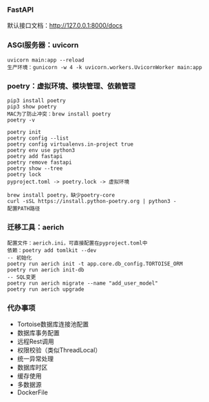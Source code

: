 ### FastAPI
默认接口文档：http://127.0.0.1:8000/docs

### ASGI服务器：uvicorn
```
uvicorn main:app --reload
生产环境：gunicorn -w 4 -k uvicorn.workers.UvicornWorker main:app
```

### poetry：虚拟环境、模块管理、依赖管理
```
pip3 install poetry
pip3 show poetry
MAC为了防止冲突：brew install poetry
poetry -v

poetry init
poetry config --list
poetry config virtualenvs.in-project true
poetry env use python3
poetry add fastapi
poetry remove fastapi
poetry show --tree
poetry lock
pyproject.toml -> poetry.lock -> 虚拟环境

brew install poetry，缺少poetry-core
curl -sSL https://install.python-poetry.org | python3 -
配置PATH路径
```

### 迁移工具：aerich
```
配置文件：aerich.ini，可直接配置在pyproject.toml中
依赖：poetry add tomlkit --dev
-- 初始化
poetry run aerich init -t app.core.db_config.TORTOISE_ORM
poetry run aerich init-db
-- SQL变更
poetry run aerich migrate --name "add_user_model"
poetry run aerich upgrade
```

### 代办事项
- Tortoise数据库连接池配置
- 数据库事务配置
- 远程Rest调用
- 权限校验（类似ThreadLocal）
- 统一异常处理
- 数据库时区
- 缓存使用
- 多数据源
- DockerFile



